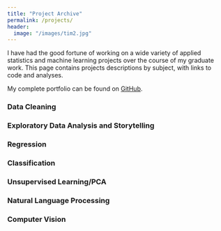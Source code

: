 ```yaml
---
title: "Project Archive"
permalink: /projects/
header:
  image: "/images/tim2.jpg"
---
```


I have had the good fortune of working on a wide variety of applied statistics and machine learning projects over the course of my graduate work. This page contains projects descriptions by subject, with links to code and analyses.

My complete portfolio can be found on [GitHub](https://github.com/clboetticher/). 

### Data Cleaning

### Exploratory Data Analysis and Storytelling

### Regression

### Classification

### Unsupervised Learning/PCA

### Natural Language Processing

### Computer Vision
